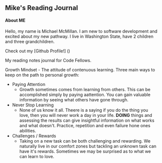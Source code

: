 ## Mike's Reading Journal

#### About ME
Hello, my name is Michael McMillan. I am new to software development and excited about my new pathway. I live in Washington State, have 2 children and three grandchildren. 

Check out my [Github Profile!] ()

My reading notes journal for Code Fellows.

Growth Mindset - The attitude of contenuous learning. Three main ways to keep on the path to personal growth:
* Paying Attention
  * Growth sometimes comes from learning from others. This can be accomplished simply by paying aattention. You can gain valuable information by seeing what others have gone through. 
* Never Stop Learning
  * None of us know it all. Theere is a saying if you do the thing you love, then you will never work a day in your life. **DOING** things and assessing the results can give insightful information on what works and what doesn't. Practice, repetition and even failure hone ones abilities. 
* Challenges / Rewards
  * Taking on a new task can be both challenging and rewarding. We naturally live in our comfort zones but tackling an unknown task can have it's rewards. Sometimes we may be surprised as to what we can learn to love. 
